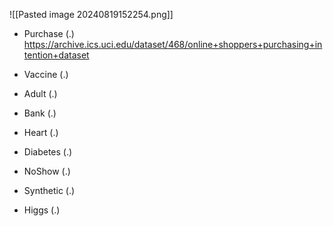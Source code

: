 ![[Pasted image 20240819152254.png]]

- Purchase (.) https://archive.ics.uci.edu/dataset/468/online+shoppers+purchasing+intention+dataset 


- Vaccine (.)

- Adult (.)

- Bank (.)

- Heart (.)

- Diabetes (.)

- NoShow (.)

- Synthetic (.)

- Higgs (.)

